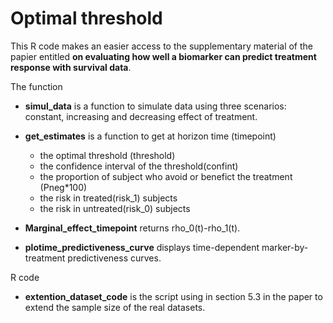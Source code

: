 # Optimal threshold
This R code makes an easier access to the supplementary material of the papier entitled **on evaluating how well a biomarker can predict treatment response with survival data**.

The function 

- **simul_data** is a function to simulate data using three scenarios: constant, increasing and decreasing  effect of treatment. 

- **get_estimates** is a function to get at horizon time (timepoint)

   * the optimal threshold (threshold)
   * the confidence interval of the threshold(confint)
   * the proportion of subject who avoid or benefict the treatment (Pneg*100)
   * the risk in treated(risk_1) subjects 
   * the risk in untreated(risk_0) subjects
   

- **Marginal_effect_timepoint** returns rho_0(t)-rho_1(t). 

- **plotime_predictiveness_curve** displays time-dependent marker-by-treatment predictiveness curves.

R code 

- **extention_dataset_code** is the script using in section 5.3 in the paper to extend the sample size of the real datasets. 


